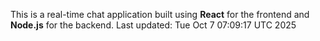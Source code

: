 This is a real-time chat application built using **React** for the frontend and **Node.js** for the backend.
Last updated: Tue Oct  7 07:09:17 UTC 2025

